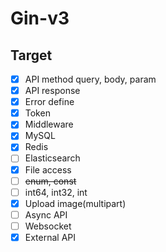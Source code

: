# Gin-v3
## Target
- [X] API method query, body, param
- [X] API response
- [X] Error define
- [X] Token
- [X] Middleware
- [X] MySQL
- [X] Redis
- [ ] Elasticsearch
- [X] File access
- [ ] ~~enum, const~~
- [ ] int64, int32, int
- [X] Upload image(multipart)
- [ ] Async API
- [ ] Websocket
- [X] External API
